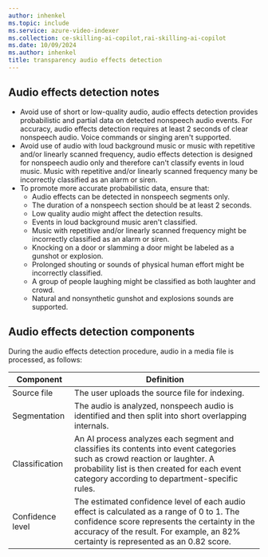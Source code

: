 ```yaml
---
author: inhenkel
ms.topic: include 
ms.service: azure-video-indexer
ms.collection: ce-skilling-ai-copilot,rai-skilling-ai-copilot
ms.date: 10/09/2024
ms.author: inhenkel
title: transparency audio effects detection
---
```


## Audio effects detection notes

- Avoid use of short or low-quality audio, audio effects detection provides probabilistic and partial data on detected nonspeech audio events. For accuracy, audio effects detection requires at least 2 seconds of clear nonspeech audio. Voice commands or singing aren't supported.   
- Avoid use of audio with loud background music or music with repetitive and/or linearly scanned frequency, audio effects detection is designed for nonspeech audio only and therefore can't classify events in loud music. Music with repetitive and/or linearly scanned frequency many be incorrectly classified as an alarm or siren. 
- To promote more accurate probabilistic data, ensure that:
    - Audio effects can be detected in nonspeech segments only. 
    - The duration of a nonspeech section should be at least 2 seconds. 
    - Low quality audio might affect the detection results.  
    - Events in loud background music aren't classified.  
    - Music with repetitive and/or linearly scanned frequency might be incorrectly classified as an alarm or siren. 
    - Knocking on a door or slamming a door might be labeled as a gunshot or explosion. 
    - Prolonged shouting or sounds of physical human effort might be incorrectly classified. 
    - A group of people laughing might be classified as both laughter and crowd. 
    - Natural and nonsynthetic gunshot and explosions sounds are supported.

##  Audio effects detection components

During the audio effects detection procedure, audio in a media file is processed, as follows:

|Component|Definition|
|---|---|
|Source file |	The user uploads the source file for indexing. |
|Segmentation|  	The audio is analyzed, nonspeech audio is identified and then split into short overlapping internals. |
|Classification| 	An AI process analyzes each segment and classifies its contents into event categories such as crowd reaction or laughter. A probability list is then created for each event category according to department-specific rules. |
|Confidence level|	The estimated confidence level of each audio effect is calculated as a range of 0 to 1. The confidence score represents the certainty in the accuracy of the result. For example, an 82% certainty is represented as an 0.82 score.|